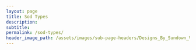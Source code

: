 ```yaml
---
layout: page
title: Sod Types
description:
subtitle:
permalink: /sod-types/
header_image_path: /assets/images/sub-page-headers/Designs_By_Sundown_View.jpg
---
```



